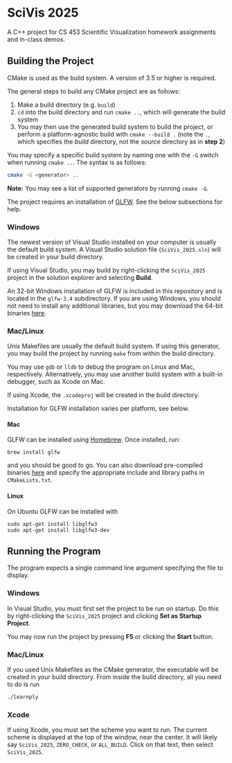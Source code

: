 # SciVis 2025

A C++ project for CS 453 Scientific Visualization homework assignments and in-class demos.

## Building the Project

CMake is used as the build system. A version of 3.5 or higher is required.

The general steps to build any CMake project are as follows:

1. Make a build directory (e.g. `build`)
2. `cd` into the build directory and run `cmake ..`, which will generate the build system
3. You may then use the generated build system to build the project, or perform a platform-agnostic build with `cmake --build .` (note the `.`, which specifies the *build* directory, not the *source* directory as in **step 2**)

You may specify a specific build system by naming one with the `-G` switch when running `cmake ..`. The syntax is as follows:

```bash
cmake -G <generator> ..
```

**Note:** You may see a list of supported generators by running `cmake -G`.

The project requires an installation of [GLFW](https://www.glfw.org/). See the below subsections for help.

### Windows

The newest version of Visual Studio installed on your computer is usually the default build system. A Visual Studio solution file (`SciVis_2025.sln`) will be created in your build directory.

If using Visual Studio, you may build by right-clicking the `SciVis_2025` project in the solution explorer and selecting **Build**.

An 32-bit Windows installation of GLFW is included in this repository and is located in the `glfw-3.4` subdirectory. If you are using Windows, you should not need to install any additional libraries, but you may download the 64-bit binaries [here](https://www.glfw.org/download.html).

### Mac/Linux

Unix Makefiles are usually the default build system. If using this generator, you may build the project by running `make` from within the build directory.

You may use `gdb` or `lldb` to debug the program on Linux and Mac, respectively. Alternatively, you may use another build system with a built-in debugger, such as Xcode on Mac.

If using Xcode, the `.xcodeproj` will be created in the build directory.

Installation for GLFW installation varies per platform, see below.

#### Mac

GLFW can be installed using [Homebrew](https://brew.sh/). Once installed, run:

```
brew install glfw
```

and you should be good to go. You can also download pre-compiled binaries [here](https://www.glfw.org/download.html) and specify the appropriate include and library paths in `CMakeLists.txt`.

#### Linux

On Ubuntu GLFW can be installed with

```
sudo apt-get install libglfw3
sudo apt-get install libglfw3-dev
```



## Running the Program

The program expects a single command line argument specifying the file to display.

### Windows

In Visual Studio, you must first set the project to be run on startup. Do this by right-clicking the `SciVis_2025` project and clicking **Set as Startup Project**.

You may now run the project by pressing **F5** or clicking the **Start** button.

### Mac/Linux

If you used Unix Makefiles as the CMake generator, the executable will be created in your build directory. From inside the build directory, all you need to do is run

```bash
./learnply
```

### Xcode

If using Xcode, you must set the scheme you want to run. The current scheme is displayed at the top of the window, near the center. It will likely say `SciVis_2025`, `ZERO_CHECK`, or `ALL_BUILD`. Click on that text, then select `SciVis_2025`.